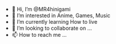- 👋 Hi, I’m @MR4hinigami
- 👀 I’m interested in Anime, Games, Music
- 🌱 I’m currently learning How to live
- 💞️ I’m looking to collaborate on ...
- 📫 How to reach me ...

<!---
MR4hinigami/MR4hinigami is a ✨ special ✨ repository because its `README.md` (this file) appears on your GitHub profile.
You can click the Preview link to take a look at your changes.
--->

